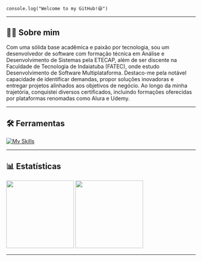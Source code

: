 <code>console.log("Welcome to my GitHub!😆")</code>
<hr>

## 👨‍💻 Sobre mim
<p>Com uma sólida base acadêmica e paixão por tecnologia, sou um desenvolvedor de software com formação técnica em Análise e Desenvolvimento de Sistemas pela ETECAP, além de ser discente na Faculdade de Tecnologia de Indaiatuba (FATEC), onde estudo Desenvolvimento de Software Multiplataforma. Destaco-me pela notável capacidade de identificar demandas, propor soluções inovadoras e entregar projetos alinhados aos objetivos de negócio. Ao longo da minha trajetória, conquistei diversos certificados, incluindo formações oferecidas por plataformas renomadas como Alura e Udemy.</p>

---

## 🛠 Ferramentas

[![My Skills](https://skillicons.dev/icons?i=javascript,typescript,react,next,nodejs,express,html,css,tailwind,mysql,sqlite,php,git)](https://skillicons.dev)

---

## 📊 Estatísticas

<div align="start">
<img height="180em" src="https://github-readme-streak-stats.herokuapp.com/?user=GuillhermeHenrique&theme=transparent" />
<img height="180em" src="https://github-readme-stats.vercel.app/api/top-langs/?username=GuillhermeHenrique&layout=compact&theme=transparent&card_width=320" />
</div>

---
